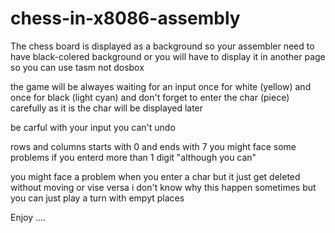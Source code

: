# chess-in-x8086-assembly
The chess board is displayed as a background so your assembler need to have black-colered
background or you will have to display it in another page so you can use tasm not dosbox

the game will be alwayes waiting for an input once for white (yellow) and once for black (light cyan)
and don't forget to enter the char (piece) carefully as it is the char will be displayed later

be carful with your input you can't undo

rows and columns starts with 0 and ends with 7
you might face some problems if you enterd more than 1 digit "although you can"

you might face a problem when you enter a char but it just get deleted without moving or vise versa i
don't know why this happen sometimes but you can just play a turn with empyt places 


Enjoy ....
